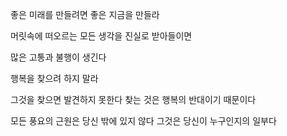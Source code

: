좋은 미래를 만들려면 좋은 지금을 만들라

머릿속에 떠오르는 모든 생각을 진실로 받아들이면

많은 고통과 불행이 생긴다

행복을 찾으려 하지 말라

그것을 찾으면 발견하지 못한다 찾는 것은 행복의 반대이기 때문이다

모든 풍요의 근원은 당신 밖에 있지 않다 그것은 당신이 누구인지의 일부다

